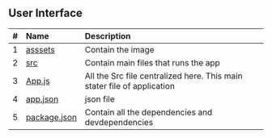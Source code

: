 ## User Interface

|   #   | Name                                         | Description                                                            |
| :---: | :------------------------------------------- | :--------------------------------------------------------------------- |
|   1   | [asssets](./assets/)                         | Contain the image                                                      |
|   2   | [src](./src/)                                | Contain main files that runs the app                                   |
|   3   | [App.js](./App.js)                           | All the Src file centralized here. This main stater file of application|
|   4   | [app.json](./app.json)                       | json file                                                              |
|   5   | [package.json](./package.json)               | Contain all the dependencies and devdependencies                       |

